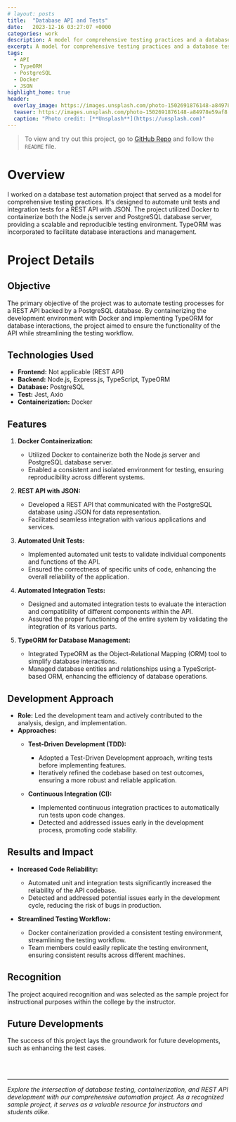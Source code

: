 ```yaml
---
# layout: posts
title:  "Database API and Tests"
date:   2023-12-16 03:27:07 +0000
categories: work
description: A model for comprehensive testing practices and a database testing project designed to automate unit tests and integration tests for a REST API with JSON and the PostgreSQL database.
excerpt: A model for comprehensive testing practices and a database testing project designed to automate unit tests and integration tests for a REST API with JSON and the PostgreSQL database.
tags: 
  - API
  - TypeORM
  - PostgreSQL
  - Docker
  - JSON
highlight_home: true
header:
  overlay_image: https://images.unsplash.com/photo-1502691876148-a84978e59af8
  teaser: https://images.unsplash.com/photo-1502691876148-a84978e59af8
  caption: "Photo credit: [**Unsplash**](https://unsplash.com)"
---
```



> To view and try out this project, go to [GitHub Repo](https://github.com/CC-SQA-23FALL-DBTest-Group1/final) and follow the `README` file.

# Overview
  
I worked on a database test automation project that served as a model for comprehensive testing practices. It's designed to automate unit tests and integration tests for a REST API with JSON. The project utilized Docker to containerize both the Node.js server and PostgreSQL database server, providing a scalable and reproducible testing environment. TypeORM was incorporated to facilitate database interactions and management.

# Project Details
## Objective

The primary objective of the project was to automate testing processes for a REST API backed by a PostgreSQL database. By containerizing the development environment with Docker and implementing TypeORM for database interactions, the project aimed to ensure the functionality of the API while streamlining the testing workflow.

## Technologies Used

- **Frontend:** Not applicable (REST API)
- **Backend:** Node.js, Express.js, TypeScript, TypeORM
- **Database:** PostgreSQL
- **Test:** Jest, Axio
- **Containerization:** Docker

## Features

1. **Docker Containerization:**
   - Utilized Docker to containerize both the Node.js server and PostgreSQL database server.
   - Enabled a consistent and isolated environment for testing, ensuring reproducibility across different systems.

2. **REST API with JSON:**
   - Developed a REST API that communicated with the PostgreSQL database using JSON for data representation.
   - Facilitated seamless integration with various applications and services.

3. **Automated Unit Tests:**
   - Implemented automated unit tests to validate individual components and functions of the API.
   - Ensured the correctness of specific units of code, enhancing the overall reliability of the application.

4. **Automated Integration Tests:**
   - Designed and automated integration tests to evaluate the interaction and compatibility of different components within the API.
   - Assured the proper functioning of the entire system by validating the integration of its various parts.

5. **TypeORM for Database Management:**
   - Integrated TypeORM as the Object-Relational Mapping (ORM) tool to simplify database interactions.
   - Managed database entities and relationships using a TypeScript-based ORM, enhancing the efficiency of database operations.



## Development Approach

- **Role:** Led the development team and actively contributed to the analysis, design, and implementation.
- **Approaches:**
  - **Test-Driven Development (TDD):**
    - Adopted a Test-Driven Development approach, writing tests before implementing features.
    - Iteratively refined the codebase based on test outcomes, ensuring a more robust and reliable application.

  - **Continuous Integration (CI):**
    - Implemented continuous integration practices to automatically run tests upon code changes.
    - Detected and addressed issues early in the development process, promoting code stability.


## Results and Impact

- **Increased Code Reliability:**
  - Automated unit and integration tests significantly increased the reliability of the API codebase.
  - Detected and addressed potential issues early in the development cycle, reducing the risk of bugs in production.

- **Streamlined Testing Workflow:**
  - Docker containerization provided a consistent testing environment, streamlining the testing workflow.
  - Team members could easily replicate the testing environment, ensuring consistent results across different machines.

## Recognition

The project acquired recognition and was selected as the sample project for instructional purposes within the college by the instructor.

## Future Developments

The success of this project lays the groundwork for future developments, such as enhancing the test cases.

<br> 
<br>  
  
---

*Explore the intersection of database testing, containerization, and REST API development with our comprehensive automation project. As a recognized sample project, it serves as a valuable resource for instructors and students alike.*